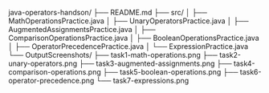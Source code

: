 java-operators-handson/
├── README.md
├── src/
│   ├── MathOperationsPractice.java
│   ├── UnaryOperatorsPractice.java
│   ├── AugmentedAssignmentsPractice.java
│   ├── ComparisonOperationsPractice.java
│   ├── BooleanOperationsPractice.java
│   ├── OperatorPrecedencePractice.java
│   └── ExpressionPractice.java
└── OutputScreenshots/
├── task1-math-operations.png
├── task2-unary-operators.png
├── task3-augmented-assignments.png
├── task4-comparison-operations.png
├── task5-boolean-operations.png
├── task6-operator-precedence.png
└── task7-expressions.png
